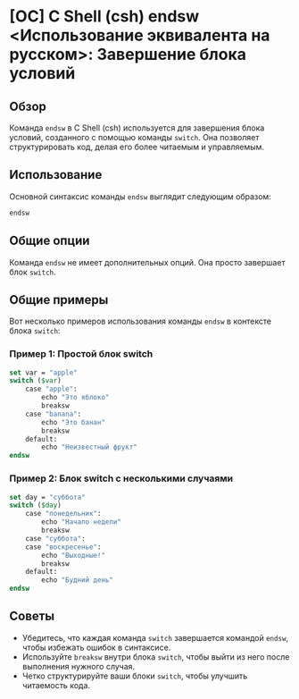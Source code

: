 # [ОС] C Shell (csh) endsw <Использование эквивалента на русском>: Завершение блока условий

## Обзор
Команда `endsw` в C Shell (csh) используется для завершения блока условий, созданного с помощью команды `switch`. Она позволяет структурировать код, делая его более читаемым и управляемым.

## Использование
Основной синтаксис команды `endsw` выглядит следующим образом:

```csh
endsw
```

## Общие опции
Команда `endsw` не имеет дополнительных опций. Она просто завершает блок `switch`.

## Общие примеры
Вот несколько примеров использования команды `endsw` в контексте блока `switch`:

### Пример 1: Простой блок switch
```csh
set var = "apple"
switch ($var)
    case "apple":
        echo "Это яблоко"
        breaksw
    case "banana":
        echo "Это банан"
        breaksw
    default:
        echo "Неизвестный фрукт"
endsw
```

### Пример 2: Блок switch с несколькими случаями
```csh
set day = "суббота"
switch ($day)
    case "понедельник":
        echo "Начало недели"
        breaksw
    case "суббота":
    case "воскресенье":
        echo "Выходные!"
        breaksw
    default:
        echo "Будний день"
endsw
```

## Советы
- Убедитесь, что каждая команда `switch` завершается командой `endsw`, чтобы избежать ошибок в синтаксисе.
- Используйте `breaksw` внутри блока `switch`, чтобы выйти из него после выполнения нужного случая.
- Четко структурируйте ваши блоки `switch`, чтобы улучшить читаемость кода.